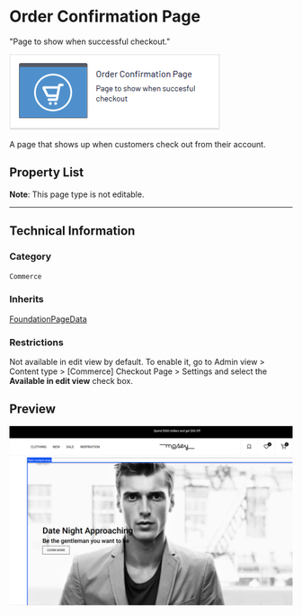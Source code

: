 # Order Confirmation Page
"Page to show when successful checkout."

![Order confirmation](Screenshots/Order%20Confirmation%20Page%20-%20icon.png)

A page that shows up when customers check out from their account.


## Property List
**Note**: This page type is not editable.<!--The following property list includes properties that are unique to this content type. For a list of global properties, view our [*Common Page  Properties*](../../Common%20Page%20Properties.md) list.-->

<!--Display Name *(Name in code)* | Type | Property Description
--------------|------|---------------
**Body text** *(`Body`)* | XhtmlString | Provides an rich-text area for entering formatted content.
**Main body** *(`MainBody`)* | XhtmlString | Provides an rich-text area for entering formatted content.
**Main content area** *(`MainContentArea`)* | ContentArea | Provides a configurable drag-and-drop interface for placing media, blocks, or other content onto the page.
**Registration area** *(`RegistrationArea `)* | ContentArea | Provides a configurable drag-and-drop interface for placing media, blocks, or other content onto the page.-->

** **
<!--![Order confirmation](Screenshots/Order%20Confirmation%20Page%20-%20Content%20tab.png)-->

## Technical Information

### Category
`Commerce`

### Inherits
[FoundationPageData](../../Foundation.Cms/Page%20Types/Foundation%20Page%20Data.md)

### Restrictions
Not available in edit view by default. To enable it, go to Admin view > Content type > [Commerce] Checkout Page > Settings and select the **Available in edit view** check box.

## Preview
![Order confirmation](Screenshots/Order%20Confirmation%20Page%20-%20Preview.png)
